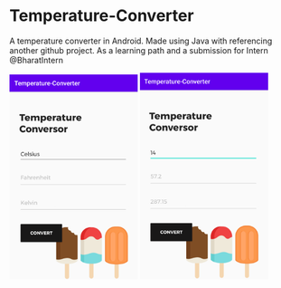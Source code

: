 # Temperature-Converter

A temperature converter in Android. Made using Java with referencing another github project. As a learning path and a submission for Intern @BharatIntern

 <p>
   <img src="sc1.png" width="45%"/>
    <img src="sc2.png" width="45%"/>
 </p>



